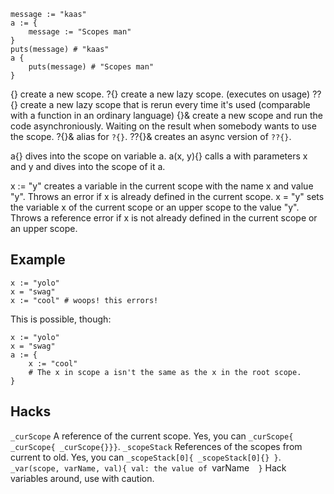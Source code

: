 ```
message := "kaas"
a := {
	message := "Scopes man"
}
puts(message) # "kaas"
a {
	puts(message) # "Scopes man"
}
```

{}			create a new scope.
?{}			create a new lazy scope. (executes on usage)
??{}		create a new lazy scope that is rerun every time it's used (comparable with a function in an ordinary language)
{}&			create a new scope and run the code asynchroniously. Waiting on the result when somebody wants to use the scope.
?{}&		alias for `?{}`.
??{}&		creates an async version of `??{}`.

a{}			dives into the scope on variable a.
a(x, y){}	calls a with parameters x and y and dives into the scope of it a.

x := "y"	creates a variable in the current scope with the name x and value "y". Throws an error if x is already defined in the current scope.
x = "y"		sets the variable x of the current scope or an upper scope to the value "y". Throws a reference error if x is not already defined in the current scope or an upper scope.

Example
---

```
x := "yolo"
x = "swag"
x := "cool" # woops! this errors!
```

This is possible, though:
```
x := "yolo"
x = "swag"
a := {
	x := "cool"
	# The x in scope a isn't the same as the x in the root scope.
}
```

Hacks
---
`_curScope`														A reference of the current scope. Yes, you can `_curScope{ _curScope{ _curScope{}}}`.
`_scopeStack`													References of the scopes from current to old. Yes, you can `_scopeStack[0]{ _scopeStack[0]{} }`.
`_var(scope, varName, val){ val: the value of `varName`  }`		Hack variables around, use with caution.
